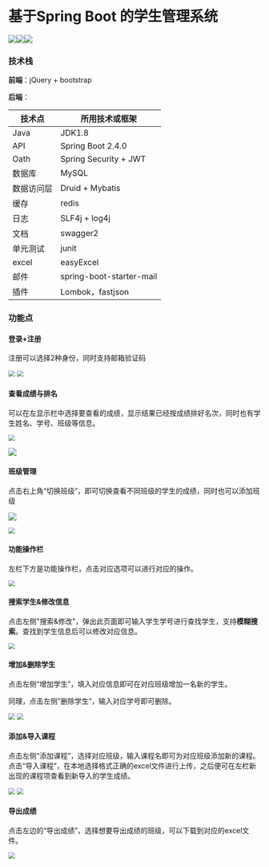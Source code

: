 # 基于Spring Boot 的学生管理系统

![](https://img.shields.io/github/repo-size/ccqstark/stu-grade-manage)![](https://img.shields.io/tokei/lines/github/ccqstark/stu-grade-manage?color=green)![](https://img.shields.io/github/commit-activity/m/ccqstark/stu-grade-manage?color=red)

### 技术栈

**前端**：jQuery + bootstrap

**后端**：

| 技术点     | 所用技术或框架           |
| ---------- | ------------------------ |
| Java       | JDK1.8                   |
| API        | Spring Boot 2.4.0        |
| Oath       | Spring Security + JWT    |
| 数据库     | MySQL                    |
| 数据访问层 | Druid + Mybatis          |
| 缓存       | redis                    |
| 日志       | SLF4j + log4j            |
| 文档       | swagger2                 |
| 单元测试   | junit                    |
| excel      | easyExcel                |
| 邮件       | spring-boot-starter-mail |
| 插件       | Lombok，fastjson         |

### 功能点

#### 登录+注册

注册可以选择2种身份，同时支持邮箱验证码

<img src="https://static01.imgkr.com/temp/fa7afb6278374d7ab79a3597104e0114.png" style="zoom:80%;" />

<img src="https://static01.imgkr.com/temp/0d26b6c7f99549268465d25716270852.png" style="zoom: 80%;" />





#### 查看成绩与排名

可以在左显示栏中选择要查看的成绩，显示结果已经按成绩排好名次，同时也有学生姓名、学号、班级等信息。

<img src="https://static01.imgkr.com/temp/48dd301ab37f48c7b7cd002a63537fc7.png" style="zoom:80%;" />

![](https://static01.imgkr.com/temp/60e6ce950d664b5da8703d54a7dac327.png)



#### 班级管理

点击右上角“切换班级”，即可切换查看不同班级的学生的成绩，同时也可以添加班级

![](https://static01.imgkr.com/temp/68e119fde5cb45d285fd99e270a2fae5.png)



<img src="https://static01.imgkr.com/temp/0731a2b879334372abd8e5c7e2f01018.png" style="zoom:80%;" />



#### 功能操作栏

左栏下方是功能操作栏，点击对应选项可以进行对应的操作。

<img src="https://static01.imgkr.com/temp/fdbf3ad20d9f4fb8be660ed162da67e6.png" style="zoom:80%;" />





#### 搜索学生&修改信息

点击左侧"搜索&修改"，弹出此页面即可输入学生学号进行查找学生，支持**模糊搜索**。查找到学生信息后可以修改对应信息。

<img src="https://static01.imgkr.com/temp/811516a74bbb4abe9229f1c4024b90cf.png" style="zoom:80%;" />



#### 增加&删除学生

点击左侧“增加学生”，填入对应信息即可在对应班级增加一名新的学生。

同理，点击左侧”删除学生“，输入对应学号即可删除。

<img src="https://static01.imgkr.com/temp/aa13985970314777b7673153095097dd.png" style="zoom:80%;" />

<img src="https://static01.imgkr.com/temp/2e4d0363a4214115a1c416d8b140e82c.png" style="zoom:80%;" />



#### 添加&导入课程

点击左侧“添加课程”，选择对应班级，输入课程名即可为对应班级添加新的课程。点击“导入课程”，在本地选择格式正确的excel文件进行上传，之后便可在左栏新出现的课程项查看到新导入的学生成绩。

<img src="https://static01.imgkr.com/temp/14ae05acf780454ab240bd9e576c44c3.png" style="zoom:80%;" />

<img src="https://static01.imgkr.com/temp/adf996ce3b45450b9f852f7377ab64a0.png" style="zoom:80%;" />



#### 导出成绩

点击左边的“导出成绩”，选择想要导出成绩的班级，可以下载到对应的excel文件。

<img src="https://static01.imgkr.com/temp/322820d44676427fa2718d3182718594.png" style="zoom:80%;" />